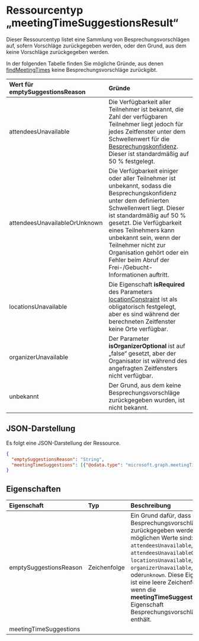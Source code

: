 # <a name="meetingtimesuggestionsresult-resource-type"></a>Ressourcentyp „meetingTimeSuggestionsResult“

Dieser Ressourcentyp listet eine Sammlung von Besprechungsvorschlägen auf, sofern Vorschläge zurückgegeben werden, oder den Grund, aus dem keine Vorschläge zurückgegeben werden.

In der folgenden Tabelle finden Sie mögliche Gründe, aus denen [findMeetingTimes](../api/user_findmeetingtimes.md) keine Besprechungsvorschläge zurückgibt.

|**Wert für emptySuggestionsReason**|**Gründe**|
|:-----|:-----|
| attendeesUnavailable | Die Verfügbarkeit aller Teilnehmer ist bekannt, die Zahl der verfügbaren Teilnehmer liegt jedoch für jedes Zeitfenster unter dem Schwellenwert für die [Besprechungskonfidenz](../api/user_findmeetingtimes.md#the-confidence-of-a-meeting-suggestion). Dieser ist standardmäßig auf 50 % festgelegt.|
| attendeesUnavailableOrUnknown | Die Verfügbarkeit einiger oder aller Teilnehmer ist unbekannt, sodass die Besprechungskonfidenz unter dem definierten Schwellenwert liegt. Dieser ist standardmäßig auf 50 % gesetzt. Die Verfügbarkeit eines Teilnehmers kann unbekannt sein, wenn der Teilnehmer nicht zur Organisation gehört oder ein Fehler beim Abruf der Frei-/Gebucht-Informationen auftritt.|
| locationsUnavailable | Die Eigenschaft **isRequired** des Parameters [locationConstraint](locationconstraint.md) ist als obligatorisch festgelegt, aber es sind während der berechneten Zeitfenster keine Orte verfügbar. |
| organizerUnavailable | Der Parameter **isOrganizerOptional** ist auf „false“ gesetzt, aber der Organisator ist während des angefragten Zeitfensters nicht verfügbar. |
| unbekannt | Der Grund, aus dem keine Besprechungsvorschläge zurückgegeben wurden, ist nicht bekannt.|

## <a name="json-representation"></a>JSON-Darstellung

Es folgt eine JSON-Darstellung der Ressource.

<!-- {
  "blockType": "resource",
  "optionalProperties": [

  ],
  "@odata.type": "microsoft.graph.meetingTimeSuggestionsResult"
}-->

```json
{
  "emptySuggestionsReason": "String",
  "meetingTimeSuggestions": [{"@odata.type": "microsoft.graph.meetingTimeSuggestion"}]
}

```
## <a name="properties"></a>Eigenschaften
| Eigenschaft     | Typ   |Beschreibung|
|:---------------|:--------|:----------|
|emptySuggestionsReason|Zeichenfolge|Ein Grund dafür, dass keine Besprechungsvorschläge zurückgegeben werden. Die möglichen Werte sind: `attendeesUnavailable`, `attendeesUnavailableOrUnknown`, `locationsUnavailable`, `organizerUnavailable`, oder`unknown`. Diese Eigenschaft ist eine leere Zeichenfolge, wenn die **meetingTimeSuggestions** -Eigenschaft Besprechungsvorschläge enthält.|
|meetingTimeSuggestions||||UNTRANSLATED_CONTENT_START|||[meetingTimeSuggestion](meetingTimeSuggestion.md) collection|||UNTRANSLATED_CONTENT_END||||Ein Array von Besprechungsvorschlägen.|

<!-- uuid: 8fcb5dbc-d5aa-4681-8e31-b001d5168d79
2015-10-25 14:57:30 UTC -->
<!-- {
  "type": "#page.annotation",
  "description": "meetingTimeSuggestionsResult resource",
  "keywords": "",
  "section": "documentation",
  "tocPath": ""
}-->